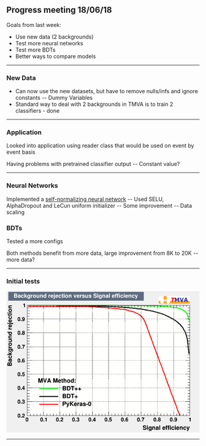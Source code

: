 ##  Progress meeting 18/06/18

Goals from last week:
- Use new data (2 backgrounds)
- Test more neural networks
- Test more BDTs
- Better ways to compare models

---

### New Data

- Can now use the new datasets, but have to remove nulls/infs and ignore constants
-- Dummy Variables
- Standard way to deal with 2 backgrounds in TMVA is to train 2 classifiers - done


---

### Application

Looked into application using reader class that would be used on event by event basis

Having problems with pretrained classifier output
-- Constant value?

---

### Neural Networks

Implemented a [self-normalizing neural network](https://arxiv.org/abs/1706.02515)
-- Used SELU, AlphaDropout and LeCun uniform initializer
-- Some improvement
-- Data scaling

### BDTs

Tested a more configs

Both methods benefit from more data, large improvement from 8K to 20K
-- more data?

---

### Initial tests

![fig1](https://raw.githubusercontent.com/mj-will/ml4np/master/figures/rejBvsS.png)

---
